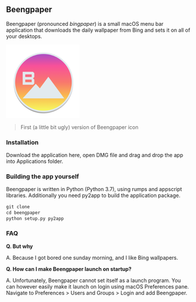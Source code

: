 ## Beengpaper

Beengpaper (pronounced *bingpaper*) is a small macOS menu bar
application that downloads the daily wallpaper from Bing and sets it on
all of your desktops.

<img src="app_icon.png" alt="Bgnpaper Icon" width="200"/>

> First (a little bit ugly) version of Beengpaper icon

### Installation 

Download the application here, open DMG file and drag and drop the app
into Applications folder.

### Building the app yourself

Beengpaper is written in Python (Python 3.7), using rumps and appscript
libraries. Additionally you need py2app to build the application
package.

```
git clone
cd beengpaper
python setup.py py2app
```

### FAQ
**Q. But why**

A. Because I got bored one sunday morning, and I like Bing wallpapers.
 
**Q. How can I make Beengpaper launch on startup?**

A. Unfortunately, Beengpaper cannot set itself as a launch program. You
can however easily make it launch on login using macOS Preferences pane.
Navigate to Preferences > Users and Groups > Login and add Beengpaper.


